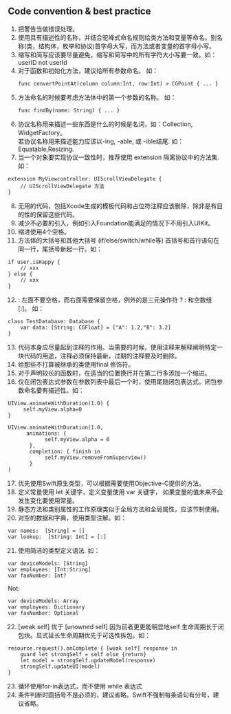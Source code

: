## Code convention & best practice

1. 把警告当做错误处理。</br>
2. 使用具有描述性的名称，并结合驼峰式命名规则给类方法和变量等命名。别名称(类，结构体，枚举和协议)首字母大写，而方法或者变量的首字母小写。</br>
3. 缩写和简写应该要尽量避免，缩写和简写中的所有字符大小写要一致。如：userID not userId </br>
4. 对于函数和初始化方法，建议给所有参数命名。 如：</br>
    <pre><code>func convertPointAt(column column:Int, row:Int) > CGPoint { ... } </code></pre>
5. 方法命名的时候要考虑方法体中的第一个参数的名称。 如：</br>
    <pre><code>func findBy(name: String) { ... }</code></pre>
6. 协议名称用来描述一些东西是什么的时候是名词，如：Collection, WidgetFactory。</br>
若协议名称用来描述能力应该以-ing, -able, 或 -ible结尾. 如：Equatable,Resizing.</br>
7. 当一个对象要实现协议一致性时，推荐使用 extension 隔离协议中的方法集.  如：</br>
<pre><code>extension MyViewcontroller: UIScrollViewDelegate {
    // UIScrollViewDelegate 方法
}</code></pre>
8. 无用的代码，包括Xcode生成的模板代码和占位符注释应该删除，除非是有目的性的保留这些代码。</br>
9. 减少不必要的引入，例如引入Foundation能满足的情况下不用引入UIKit。</br>
10. 缩进使用4个空格。</br>
11. 方法体的大括号和其他大括号 (if/else/switch/while等) 首括号和首行语句在同一行，尾括号新起一行。如：</br>
<pre><code>if user.isHappy {
    // xxx
} else {
    // xxx
}</code></pre>
12. : 左面不要空格，而右面需要保留空格，例外的是三元操作符 ? : 和空数组 [:]。 如：</br>
<pre><code>class TestDatabase: Database {
    var data: [String: CGFloat] = ["A": 1.2,"B": 3.2]
}</code></pre>
13. 代码本身应尽量起到注释的作用。当需要的时候，使用注释来解释阐明特定一块代码的用途，注释必须保持最新，过期的注释要及时删除。</br>
14. 给那些不打算被继承的类使用final 修饰符。</br>
15. 对于声明较长的函数时，在适当的位置换行并在第二行多添加一个缩进。</br>
16. 仅在闭包表达式参数在参数列表中最后一个时，使用尾随闭包表达式。闭包参数命名要有描述性。如：</br>
<pre><code>UIView.animateWithDuration(1.0) {
     self.myView.alpha=0
}

UIView.animateWithDuration(1.0, 
      animations: {
            self.myView.alpha = 0
       },
       completion: { finish in
            self.myView.removeFromSuperview()
       }
)</code></pre>
17. 优先使用Swift原生类型，可以根据需要使用Objective-C提供的方法。</br>
18. 定义常量使用 let 关键字，定义变量使用 var 关键字， 如果变量的值未来不会发生变化要使用常量。</br>
19. 静态方法和类别属性的工作原理类似于全局方法和全局属性，应该节制使用。</br>
20. 对空的数据和字典，使用类型注解。如：</br>
<pre><code>var names:  [String] = []
var lookup:  [String: Int] = [:]</code></pre>
21. 使用简洁的类型定义语法. 如：</br>
<pre><code>var deviceModels: [String]
var employees: [Int:String]
var faxNumber: Int?</code></pre>
Not:
<pre><code>var deviceModels: Array<String>
var employees: Dictionary<Int, String>
var faxNumber: Optional<Int></code></pre>
22. [weak self] 优于 [unowned self] 因为前者更更能明显地self 生命周期长于闭包块。显式延长生命周期优先于可选性拆包。如：</br>
<pre><code>resource.request().onComplete { [weak self] response in
    guard let strongSelf = self else {return}
    let model = strongSelf.updateModel(response) 
    strongSelf.updateUI(model)
}</code></pre>
23. 循环使用for-in表达式，而不使用 while 表达式 </br>
24. 条件判断时圆括号不是必须的，建议省略。Swift不强制每条语句有分号，建议省略。



